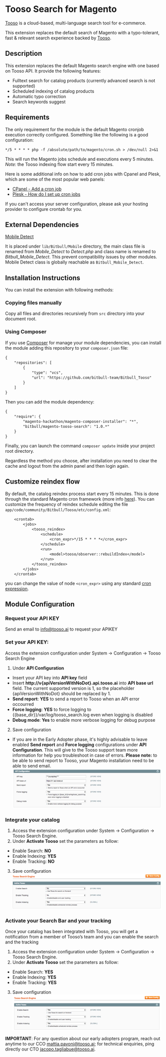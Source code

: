 # Tooso Search for Magento

[Tooso](http://tooso.ai) is a cloud-based, multi-language search tool for e-commerce.

This extension replaces the default search of Magento with a typo-tolerant, fast & relevant search experience backed by [Tooso](http://tooso.ai/Default.aspx).

## Description

This extension replaces the default Magento search engine with one based on Tooso API.
It provide the following features:

* Fulltext search for catalog products (currently advanced search is not supported)
* Scheduled indexing of catalog products
* Automatic typo correction
* Search keywords suggest

## Requirements

The only requirement for the module is the default Magento cronjob execution correctly configured.
Something like the following is a good configuration:

```
*/5 * * * * php -f /absolute/path/to/magento/cron.sh > /dev/null 2>&1
```

This will run the Magento jobs schedule and executions every 5 minutes. *Note:* the Tooso indexing flow start every 15 minutes.

Here is some additional info on how to add cron jobs with Cpanel and Plesk, which are some of the most popular web panels:

* [CPanel - Add a cron job](https://documentation.cpanel.net/display/ALD/Cron+Jobs#CronJobs-Addacronjob)
* [Plesk - How do I set up cron jobs](https://www.interspire.com/support/kb/questions/382/How+do+I+set+up+CRON+on+my+server+using+Plesk%3F)

If you can't access your server configuration, please ask your hosting provider to configure crontab for you.

## External Dependencies

[Mobile Detect](http://mobiledetect.net/)

It is placed under `lib/Bitbull/Mobile` directory, the main class file is renamed from *Mobile_Detect* to *Detect.php* 
and class name is renamed to *Bitbull_Mobile_Detect*. 
This prevent compatibility issues by other modules. 
Mobile Detect class is globally reachable as `Bitbull_Mobile_Detect`. 

## Installation Instructions

You can install the extension with following methods:

### Copying files manually

Copy all files and directories recursively from `src` directory into your document root.

### Using Composer

If you use [Composer](https://getcomposer.org) for manage your module dependencies, you can install the module adding this repository to your `composer.json` file:

```
{
    "repositories": [
        {
            "type": "vcs",
            "url": "https://github.com/bitbull-team/Bitbull_Tooso"
        }
    ]
}
```

Then you can add the module dependency:

```
{
    "require": {
        "magento-hackathon/magento-composer-installer": "*",
        "bitbull/magento-tooso-search": "1.0.*"
    }
}
```

Finally, you can launch the command `composer update` inside your project root directory.

Regardless the method you choose, after installation you need to clear the cache and logout from the admin panel and then login again.

## Customize reindex flow

By default, the catalog reindex process start every 15 minutes. This is done through the standard Magento cron framework (more info [here](http://www.webguys.de/magento-1/tuerchen-08-magento-cron-demystified)).
You can customize the frequency of reindex schedule editing the file `app/code/community/Bitbull/Tooso/etc/config.xml`:

```
    <crontab>
        <jobs>
            <tooso_reindex>
                <schedule>
                    <cron_expr>*/15 * * * *</cron_expr>
                </schedule>
                <run>
                    <model>tooso/observer::rebuildIndex</model>
                </run>
            </tooso_reindex>
        </jobs>
    </crontab>
```

you can change the value of node `<cron_expr>` using any standard [cron expression](https://en.wikipedia.org/wiki/Cron#CRON_expression).

## Module Configuration

### Request your API KEY
Send an email to info@tooso.ai to request your APIKEY

### Set your API KEY: 

Access the extension configuration under System -> Configuration -> Tooso Search Engine

1. Under __API Configuration__
* Insert your API key into __API key__ field
* Insert __http://v{apiVersionWithNoDot}.api.tooso.ai__ into __API base url__ field. The current supported version is 1, so the placeholder {apiVersionWithNoDot} should be replaced by 1.
* __Send report__: __YES__ to send a report to Tooso when an API error occourred	
* __Force logging__:  __YES__ to force logging to {{base_dir}}/var/log/tooso_search.log even when logging is disabled
* __Debug mode__:  __Yes__ to enable more verbose logging for debug purpose
2. Save configuration
* If you are in the Early Adopter phase, it's highly advisable to leave enabled __Send report__ and __Force logging__ configurations under __API Configuration__. This will give to the Tooso support team more information for help you troubleshoot in case of errors.
**Please note:** to be able to send report to Tooso, your Magento installation need to be able to send email.
![API configuration](./docs/apiconfiguration.png)

### Integrate your catalog
1. Access the extension configuration under System -> Configuration -> Tooso Search Engine.
2. Under __Activate Tooso__ set the parameters as follow:
* Enable Search: __NO__
* Enable Indexing: __YES__
* Enable Tracking: __NO__
3. Save configuration
![Integrate your catalog](./docs/indexing.png)

### Activate your Search Bar and your tracking
Once your catalog has been integrated with Tooso, you will get a notification from a member of Tooso’s team and you can enable the search and the tracking
1. Access the extension configuration under System -> Configuration -> Tooso Search Engine.
2. Under __Activate Tooso__ set the parameters as follow:
* Enable Search: __YES__
* Enable Indexing: __YES__
* Enable Tracking: __YES__
3. Save configuration
![Seaching and Tracking](./docs/searchingtracking.png)

**IMPORTANT**: For any question about our early adopters program, reach out anytime to our CCO mattia.pavoni@tooso.ai; for technical enquiries, ping directly our CTO jacopo.tagliabue@tooso.ai. 

